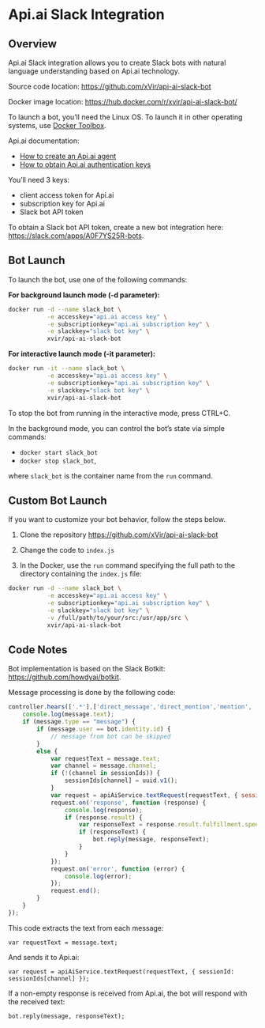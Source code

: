 # Api.ai Slack Integration

## Overview

Api.ai Slack integration allows you to create Slack bots with natural language understanding based on Api.ai technology.

Source code location: https://github.com/xVir/api-ai-slack-bot

Docker image location: https://hub.docker.com/r/xvir/api-ai-slack-bot/

To launch a bot, you’ll need the Linux OS. To launch it in other operating systems, use [Docker Toolbox](https://www.docker.com/products/docker-toolbox).

Api.ai documentation:

- [How to create an Api.ai agent](https://docs.api.ai/docs/get-started#step-1-create-agent)
- [How to obtain Api.ai authentication keys](https://docs.api.ai/docs/authentication)

You’ll need 3 keys:

- client access token for Api.ai
- subscription key for Api.ai
- Slack bot API token

To obtain a Slack bot API token, create a new bot integration here: https://slack.com/apps/A0F7YS25R-bots.

## Bot Launch

To launch the bot, use one of the following commands:

**For background launch mode (-d parameter):**

```sh
docker run -d --name slack_bot \
           -e accesskey="api.ai access key" \
           -e subscriptionkey="api.ai subscription key" \
           -e slackkey="slack bot key" \
           xvir/api-ai-slack-bot
```

**For interactive launch mode (-it parameter):**

```sh
docker run -it --name slack_bot \
           -e accesskey="api.ai access key" \
           -e subscriptionkey="api.ai subscription key" \
           -e slackkey="slack bot key" \
           xvir/api-ai-slack-bot
```

To stop the bot from running in the interactive mode, press CTRL+C.

In the background mode, you can control the bot’s state via simple commands:


- `docker start slack_bot`
- `docker stop slack_bot`,

where `slack_bot` is the container name from the `run` command.

## Custom Bot Launch

If you want to customize your bot behavior, follow the steps below.

1. Clone the repository https://github.com/xVir/api-ai-slack-bot 

2. Change the code to `index.js`

3. In the Docker, use the `run` command specifying the full path to the directory containing the `index.js` file:

```sh
docker run -d --name slack_bot \
           -e accesskey="api.ai access key" \
           -e subscriptionkey="api.ai subscription key" \
           -e slackkey="slack bot key" \
           -v /full/path/to/your/src:/usr/app/src \
           xvir/api-ai-slack-bot
```

## Code Notes

Bot implementation is based on the Slack Botkit: https://github.com/howdyai/botkit.

Message processing is done by the following code:

```javascript
controller.hears(['.*'],['direct_message','direct_mention','mention', 'ambient'], function(bot,message) {
    console.log(message.text);
    if (message.type == "message") {
        if (message.user == bot.identity.id) {
            // message from bot can be skipped
        }
        else {
            var requestText = message.text;
            var channel = message.channel;
            if (!(channel in sessionIds)) {
                sessionIds[channel] = uuid.v1();
            }
            var request = apiAiService.textRequest(requestText, { sessionId: sessionIds[channel] });
            request.on('response', function (response) {
                console.log(response);
                if (response.result) {
                    var responseText = response.result.fulfillment.speech;
                    if (responseText) {
                        bot.reply(message, responseText);
                    }
                }
            });
            request.on('error', function (error) {
                console.log(error);
            });
            request.end();
        }
    }
});
```

This code extracts the text from each message:

`var requestText = message.text;`

And sends it to Api.ai:

`var request = apiAiService.textRequest(requestText, { sessionId: sessionIds[channel] });`

If a non-empty response is received from Api.ai, the bot will respond with the received text:

`bot.reply(message, responseText);`
